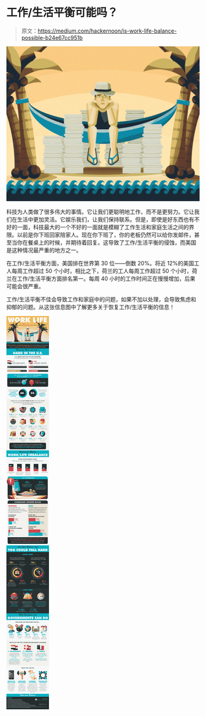 # 工作/生活平衡可能吗？

> 原文：<https://medium.com/hackernoon/is-work-life-balance-possible-b24e67cc951b>

![](img/ca23a6ee1f64a5bc4d28de187ce18da4.png)

科技为人类做了很多伟大的事情。它让我们更聪明地工作，而不是更努力。它让我们在生活中更加灵活。它娱乐我们，让我们保持联系。但是，即使是好东西也有不好的一面，科技最大的一个不好的一面就是模糊了工作生活和家庭生活之间的界限。以前是你下班回家陪家人。现在你下班了，你的老板仍然可以给你发邮件，甚至当你在餐桌上的时候，并期待着回复。这导致了工作/生活平衡的侵蚀，而美国是这种情况最严重的地方之一。

在工作/生活平衡方面，美国排在世界第 30 位——倒数 20%。将近 12%的美国工人每周工作超过 50 个小时，相比之下，荷兰的工人每周工作超过 50 个小时，荷兰在工作/生活平衡方面排名第一。每周 40 小时的工作时间正在慢慢增加，后果可能会很严重。

工作/生活平衡不佳会导致工作和家庭中的问题，如果不加以处理，会导致焦虑和抑郁的问题。从这张信息图中了解更多关于恢复工作/生活平衡的信息！

![](img/bef816c3942b40610982aa3bddedcfe0.png)